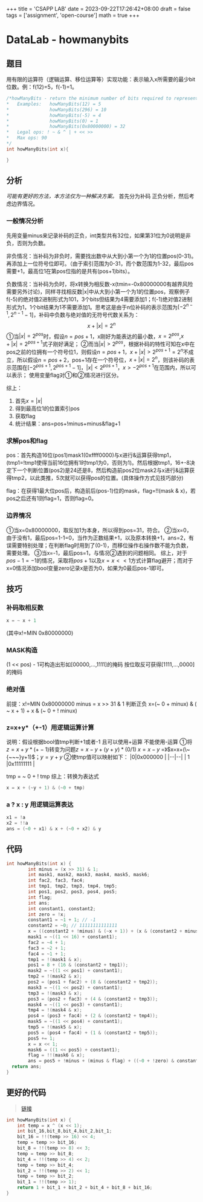 +++
title = 'CSAPP LAB'
date = 2023-09-22T17:26:42+08:00
draft = false
tags = ['assignment', 'open-course']
math = true
+++

# DataLab - howmanybits
## 题目
用有限的运算符（逻辑运算、移位运算等）实现功能：表示输入x所需要的最少bit位数。例：f(12)=5，f(-1)=1。
```c
/*howManyBits - return the minimum number of bits required to represent x in tow's complement
*   Examples:   howManyBits(12) = 5
*               howManyBits(296) = 10
*               howManyBits(-5) = 4
*               howManyBits(0) = 1
*               howManyBits(0x80000000) = 32
*   Legal ops: ! ~ & ^ | + << >>
*   Max ops: 90
*/
int howManyBits(int x){

}
```

## 分析
*可能有更好的方法，本方法仅为一种解决方案。*
首先分为补码 正负分析，然后考虑边界情况。
### 一般情况分析
先用变量minus来记录补码的正负，int类型共有32位，如果第31位为0说明是非负，否则为负数。

非负情况：当补码为非负时，需要找出数中从大到小第一个为1的位置pos(0-31)。再添加上一位符号位即可。（由于索引范围为0-31，而个数范围为1-32，最后pos需要+1，最高位1在第pos位指的是共有(pos+1)bits）。

负数情况：当补码为负时，将x转换为相反数-x(tmin=-0x80000000有越界风险需要另外讨论)，同样寻找相反数|x|中从大到小第一个为1的位置pos，观察例子f(-5)的绝对值2进制形式为101，3个bits但结果为4需要添加1；f(-1)绝对值2进制形式为1，1个bit结果为1不需要添加1。思考这是由于n位补码的表示范围为$[-2^{ n-1},2^{n-1}-1]$，补码中负数与绝对值的无符号代数关系为：
$$x+|x|=2^n$$①当$|x|=2^{pos}$时，假设$n=pos+1$，x刚好为能表达的最小数，$x=2^{pos}$,$x+|x|=2^{pos+1}$式子刚好满足；
②而当$|x|>2^{pos}$，根据补码的特性可知在x中在pos之前的位拥有一个符号位1，则假设$n=pos+1$，$x+|x|>2^{pos+1}=2^{n}$不成立，所以假设$n=pos+2$，pos+1存在一个符号位，$x+|x|=2^{n}$，则该补码的表示范围在$[-2^{ pos+1},2^{pos+1}-1]$，$|x|<2^{pos+1}，x>-2^{pos+1}$在范围内，所以可以表示；
使用变量flag对①和②情况进行区分。

综上：
1. 首先$x=|x|$
2. 得到最高位1的位置索引pos
3. 获取flag
4. 统计结果：ans=pos+!minus+minus&flag+1
### 求解pos和flag
pos：首先构造16位(pos1)mask1(0xffff0000)与x进行&运算获得tmp1，(tmp1=!tmp1使得当前16位拥有1时tmp1为0，否则为1)。然后根据tmp1，16+-8决定下一个判断位置(pos2)是24还是8，然后构造前pos2位mask2与x进行&运算获得tmp2，以此类推，5次就可以获得pos的位置。(具体操作方式见技巧部分)

flag：在获得1最大位pos后，构造前后(pos-1)位的mask，flag=!!(mask & x)，若pos之后还有1则flag=1，否则flag=0。

### 边界情况
①当x=0x80000000，取反加1为本身，所以得到pos=31，符合。
②当x=0，由于没有1，最后pos=1-1=0，当作为正数结果+1，以及原本转换+1，ans=2，有误需要特别处理；在判断flag时用到了(0-1)，而移位操作右操作数不能为负数，需要处理。
③当x=-1，最后pos=1，与情况②遇到的问题相同。
综上，对于$pos-1=-1$的情况，采取将$pos+1$以及$x=x<<1$方式计算flag避开；而对于x=0情况添加bool变量zero记录x是否为0，如果为0最后pos-1即可。
## 技巧
### 补码取相反数

```c
x = ~ x + 1
```

(其中x!=MIN 0x80000000)
### MASK构造
(1 << pos) - 1可构造出形如[00000,...,1111]的掩码
按位取反可获得[1111,...,0000]的掩码
### 绝对值
前提：x!=MIN 0x80000000
minus = x >> 31 & 1    判断正负
x=(~ 0 + minux) & ( ~ x + 1) + x & (~ 0 + ! minux)
### z=x+y*（+-1）用逻辑运算计算
说明：假设根据bool值tmp判断+1或者-1   且可以使用+运算 不能使用-运算
①将$z=x+y*(+-1)$转变为问题$z=x-y+(y+y)*(0/1)$
$x=x-y$ =》$x=x+(\~{~~~}y+1)$；$y=y+y$
②使tmp值可以映射如下：
|0|0x000000  |
|--|--|
| 1 |0x11111111  |

tmp = ~ 0 + ! tmp
综上：转换为表达式
```c
x = x + (~y + 1) & (~0 + tmp)
```

### a ? x : y 用逻辑运算表达

```c
x1 = !a
x2 = !!a
ans = (~0 + x1) & x + (~0 + x2) & y
```

## 代码

```c
int howManyBits(int x) {
        int minus = (x >> 31) & 1;
        int mask1, mask2, mask3, mask4, mask5, mask6;
        int fac2, fac3, fac4;
        int tmp1, tmp2, tmp3, tmp4, tmp5;
        int pos1, pos2, pos3, pos4, pos5;
        int flag;
        int ans;
        int constant1, constant2;
        int zero = !x;
        constant1 = ~1 + 1; // -1
        constant2 = ~0; // 11111111111111
        x = ((constant2 + !minus) & (~x + 1)) + (x & (constant2 + minus));
        mask1 = ~((1 << 16) + constant1);
        fac2 = ~4 + 1;
        fac3 = ~2 + 1;
        fac4 = ~1 + 1;
        tmp1 = !(mask1 & x);
        pos1 = 8 + (16 & (constant2 + tmp1));
        mask2 = ~((1 << pos1) + constant1);
        tmp2 = !(mask2 & x);
        pos2 = (pos1 + fac2) + (8 & (constant2 + tmp2));
        mask3 = ~((1 << pos2) + constant1);
        tmp3 = !(mask3 & x);
        pos3 = (pos2 + fac3) + (4 & (constant2 + tmp3));
        mask4 = ~((1 << pos3) + constant1);
        tmp4 = !(mask4 & x);
        pos4 = (pos3 + fac4) + (2 & (constant2 + tmp4));
        mask5 = ~((1 << pos4) + constant1);
        tmp5 = !(mask5 & x);
        pos5 = (pos4 + fac4) + (1 & (constant2 + tmp5));
        pos5 += 1;
        x = x << 1;
        mask6 = ((1 << pos5) + constant1);
        flag = !!(mask6 & x);
        ans = pos5 + !minus + (minus & flag) + ((~0 + !zero) & constant1);
  return ans;
}
```

## 更好的代码
> [链接](https://blog.csdn.net/perry0528/article/details/89425661?spm=1001.2101.3001.6650.1&utm_medium=distribute.pc_relevant.none-task-blog-2~default~OPENSEARCH~default-1-89425661-blog-125849757.pc_relevant_aa&depth_1-utm_source=distribute.pc_relevant.none-task-blog-2~default~OPENSEARCH~default-1-89425661-blog-125849757.pc_relevant_aa&utm_relevant_index=1)
```c
int howManyBits(int x) {
	int temp = x ^ (x << 1);
	int bit_16,bit_8,bit_4,bit_2,bit_1;
	bit_16 = !!(temp >> 16) << 4;
	temp = temp >> bit_16;
	bit_8 = !!(temp >> 8) << 3;
	temp = temp >> bit_8;
	bit_4 = !!(temp >> 4) << 2;
	temp = temp >> bit_4;
	bit_2 = !!(temp >> 2) << 1;
	temp = temp >> bit_2;
	bit_1 = !!(temp >> 1);
	return 1 + bit_1 + bit_2 + bit_4 + bit_8 + bit_16;
}

```
